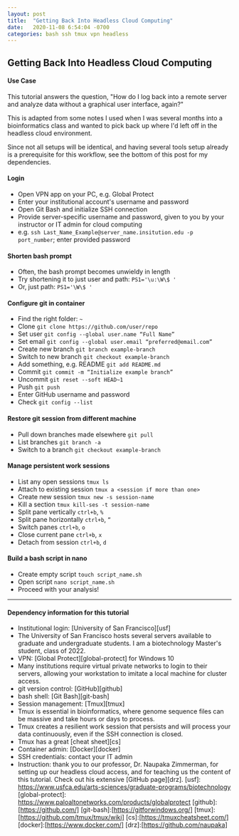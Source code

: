 ```yaml
---
layout: post
title:  "Getting Back Into Headless Cloud Computing"
date:   2020-11-08 6:54:04 -0700
categories: bash ssh tmux vpn headless
---
```

## Getting Back Into Headless Cloud Computing
#### Use Case
This tutorial answers the question, "How do I log back into a remote server and analyze data without a graphical user interface, again?"

This is adapted from some notes I used when I was several months into a bioinformatics class and wanted to pick back up where I'd left off in the headless cloud environment.

Since not all setups will be identical, and having several tools setup already is a prerequisite for this workflow, see the bottom of this post for my dependencies.

#### Login
* Open VPN app on your PC, e.g. Global Protect
 * Enter your institutional account's username and password
* Open Git Bash and initialize SSH connection
 * Provide server-specific username and password, given to you by your instructor or IT admin for cloud computing
 * e.g. `ssh Last_Name_Example@server_name.insitution.edu -p port_number`; enter provided password

#### Shorten bash prompt
 * Often, the bash prompt becomes unwieldy in length
 * Try shortening it to just user and path: `PS1='\u:\W\$ '`
 * Or, just path: `PS1='\W\$ '`

#### Configure git in container
* Find the right folder: `~`
* Clone `git clone https://github.com/user/repo`
* Set user `git config --global user.name “Full Name”`
* Set email `git config --global user.email “preferred@email.com”`
* Create new branch `git branch example-branch`
* Switch to new branch `git checkout example-branch`
* Add something, e.g. README `git add README.md`
* Commit `git commit -m “Initialize example branch”`
* Uncommit `git reset --soft HEAD~1`
* Push `git push`
* Enter GitHub username and password
* Check `git config --list`

#### Restore git session from different machine
* Pull down branches made elsewhere `git pull`
* List branches `git branch -a`
* Switch to a branch `git checkout example-branch`

#### Manage persistent work sessions
 * List any open sessions `tmux ls`
 * Attach to existing session `tmux a <session if more than one>`
 * Create new session `tmux new -s session-name`
 * Kill a section `tmux kill-ses -t session-name`
 * Split pane vertically `ctrl+b`, `%`
 * Split pane horizontally `ctrl+b`, `”`
 * Switch panes `ctrl+b`, `o`
 * Close current pane `ctrl+b`, `x`
 * Detach from session `ctrl+b`, `d`

#### Build a bash script in nano
* Create empty script `touch script_name.sh`
* Open script `nano script_name.sh`
* Proceed with your analysis!
---------
#### Dependency information for this tutorial
* Institutional login: [University of San Francisco][usf]
 * The University of San Francisco hosts several servers available to graduate and undergraduate students. I am a biotechnology Master's student, class of 2022.
* VPN: [Global Protect][global-protect] for Windows 10
 * Many institutions require virtual private networks to login to their servers, allowing your workstation to imitate a local machine for cluster access.
* git version control: [GitHub][github]
* bash shell: [Git Bash][git-bash]
* Session management: [Tmux][tmux]
 * Tmux is essential in bioinformatics, where genome sequence files can be massive and take hours or days to process.
 * Tmux creates a resilient work session that persists and will process your data continuously, even if the SSH connection is closed.
 * Tmux has a great [cheat sheet][cs]
* Container admin: [Docker][docker]
* SSH credentials: contact your IT admin
* Instruction: thank you to our professor, Dr. Naupaka Zimmerman, for setting up our headless cloud access, and for teaching us the content of this tutorial. Check out his extensive [GitHub page][drz].
[usf]: https://www.usfca.edu/arts-sciences/graduate-programs/biotechnology
[global-protect]: https://www.paloaltonetworks.com/products/globalprotect
[github]:[https://github.com/]
[git-bash]:[https://gitforwindows.org/]
[tmux]:[https://github.com/tmux/tmux/wiki]
[cs]:[https://tmuxcheatsheet.com/]
[docker]:[https://www.docker.com/]
[drz]:[https://github.com/naupaka]
